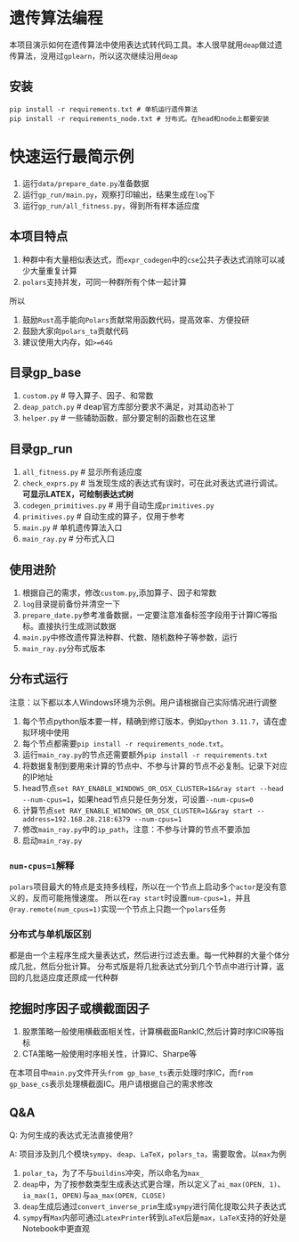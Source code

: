 # 遗传算法编程

本项目演示如何在遗传算法中使用表达式转代码工具。本人很早就用`deap`做过遗传算法，没用过`gplearn`，所以这次继续沿用`deap`

## 安装

```commandline
pip install -r requirements.txt # 单机运行遗传算法
pip install -r requirements_node.txt # 分布式。在head和node上都要安装
```

# 快速运行最简示例

1. 运行`data/prepare_date.py`准备数据
2. 运行`gp_run/main.py`，观察打印输出，结果生成在`log`下
3. 运行`gp_run/all_fitness.py`，得到所有样本适应度

## 本项目特点

1. 种群中有大量相似表达式，而`expr_codegen`中的`cse`公共子表达式消除可以减少大量重复计算
2. `polars`支持并发，可同一种群所有个体一起计算

所以

1. 鼓励`Rust`高手能向`Polars`贡献常用函数代码，提高效率、方便投研
2. 鼓励大家向`polars_ta`贡献代码
3. 建议使用大内存，如`>=64G`

## 目录gp_base

1. `custom.py` # 导入算子、因子、和常数
2. `deap_patch.py` # deap官方库部分要求不满足，对其动态补丁
3. `helper.py` # 一些辅助函数，部分要定制的函数也在这里

## 目录gp_run

1. `all_fitness.py` # 显示所有适应度
2. `check_exprs.py` # 当发现生成的表达式有误时，可在此对表达式进行调试。**可显示LATEX，可绘制表达式树**
3. `codegen_primitives.py` # 用于自动生成`primitives.py`
4. `primitives.py` # 自动生成的算子，仅用于参考
5. `main.py` # 单机遗传算法入口
6. `main_ray.py` # 分布式入口

## 使用进阶

1. 根据自己的需求，修改`custom.py`,添加算子、因子和常数
2. `log`目录提前备份并清空一下
3. `prepare_date.py`参考准备数据，一定要注意准备标签字段用于计算IC等指标。直接执行生成测试数据
4. `main.py`中修改遗传算法种群、代数、随机数种子等参数，运行
5. `main_ray.py`分布式版本

## 分布式运行

注意：以下都以本人Windows环境为示例。用户请根据自己实际情况进行调整

1. 每个节点python版本要一样，精确到修订版本，例如`python 3.11.7`，请在虚拟环境中使用
2. 每个节点都需要`pip install -r requirements_node.txt`。
3. 运行`main_ray.py`的节点还需要额外`pip install -r requirements.txt`
4. 将数据复制到要用来计算的节点中、不参与计算的节点不必复制。记录下对应的IP地址
5. head节点`set RAY_ENABLE_WINDOWS_OR_OSX_CLUSTER=1&&ray start --head --num-cpus=1`，如果head节点只是任务分发，可设置`--num-cpus=0`
6. 计算节点`set RAY_ENABLE_WINDOWS_OR_OSX_CLUSTER=1&&ray start --address=192.168.28.218:6379 --num-cpus=1`
7. 修改`main_ray.py`中的`ip_path`，注意：不参与计算的节点不要添加
8. 启动`main_ray.py`

### `num-cpus=1`解释

`polars`项目最大的特点是支持多线程，所以在一个节点上启动多个`actor`是没有意义的，反而可能拖慢速度。
所以在`ray start`时设置`num-cpus=1`，并且`@ray.remote(num_cpus=1)`实现一个节点上只跑一个`polars`任务

### 分布式与单机版区别

都是由一个主程序生成大量表达式，然后进行过滤去重。每一代种群的大量个体分成几批，然后分批计算。
分布式版是将几批表达式分到几个节点中进行计算，返回的几批适应度还原成一代种群

## 挖掘时序因子或横截面因子

1. 股票策略一般使用横截面相关性，计算横截面RankIC,然后计算时序ICIR等指标
2. CTA策略一般使用时序相关性，计算IC、Sharpe等

在本项目中`main.py`文件开头`from gp_base_ts`表示处理时序IC，而`from gp_base_cs`表示处理横截面IC。用户请根据自己的需求修改

## Q&A

Q: 为何生成的表达式无法直接使用?

A: 项目涉及到几个模块`sympy`、`deap`、`LaTeX`，`polars_ta`，需要取舍。以`max`为例

1. `polar_ta`，为了不与`buildins`冲突，所以命名为`max_`
2. `deap`中，为了按参数类型生成表达式更合理，所以定义了`ai_max(OPEN, 1)`、`ia_max(1, OPEN)`与`aa_max(OPEN, CLOSE)`
3. `deap`生成后通过`convert_inverse_prim`生成`sympy`进行简化提取公共子表达式
4. `sympy`有`Max`内部可通过`LatexPrinter`转到`LaTeX`后是`max`，`LaTeX`支持的好处是Notebook中更直观